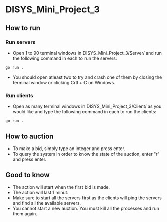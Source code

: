 # DISYS_Mini_Project_3

## How to run
### Run servers
- Open 1 to 90 terminal windows in DISYS_Mini_Project_3/Server/ and run the following command in each to run the servers: 
```console
go run .
```
- You should open atleast two to try and crash one of them by closing the terminal window or clicking Crtl + C on Windows.
### Run clients
- Open as many terminal windows in DISYS_Mini_Project_3/Client/ as you would like and type the following command in each to run the clients:
```console
go run .
```
## How to auction
- To make a bid, simply type an integer and press enter.
- To query the system in order to know the state of the auction, enter "r" and press enter.

## Good to know
- The action will start when the first bid is made.
- The action will last 1 minut.
- Make sure to start all the servers first as the clients will ping the servers and find all the available servers.
- You cannot start a new auction. You must kill all the processes and run them again.

